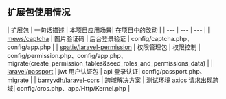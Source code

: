 
## 扩展包使用情况

| 扩展包	| 一句话描述	| 本项目应用场景| 在项目中的改动 |
| --- | --- | --- |
| [mews/captcha](https://github.com/mewebstudio/captcha)     | 图片验证码     | 后台登录验证 | config/captcha.php、config/app.php |
| [spatie/laravel-permission](https://github.com/spatie/laravel-permission)     | 权限管理包     | 权限控制 | config/permission.php、config/app.php、migrate(create_permission_tables&seed_roles_and_permissions_data) |
| [laravel/passport](https://github.com/laravel/passport)     | jwt 用户认证包          | api 登录认证| config/passport.php、migrate |
| [barryvdh/laravel-cors](https://github.com/barryvdh/laravel-cors)     | 跨域解决方案          | 测试环境 axios 请求出现跨域| config/cros.php、app/Http/Kernel.php |
